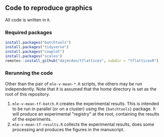 ## Code to reproduce graphics

All code is written in `R`.

### Required packages

```r
install.packages("batchtools")
install.packages("tidyverse")
install.packages("cowplot")
install.packages("scales")
remotes::install_github("dajmcdon/tflattices", subdir = "tflatticesR")
```

### Rerunning the code

Other than the pair of `mle-v-mean-*.R` scripts, the others may be run
independently. Note that it is assumed that the home directory is set as the
root of this repository.

1. `mle-v-mean-tf-batch.R` creates the experimental results. This is intended to
   be run in parallel (or on a cluster) using the `{batchtools}` package. It
   will produce an experimental "registry" at the root, containing the results
   of the experiments.
2. `mle-v-mean-tf-results.R` collects the experimental results, does some
   processing and produces the figures in the manuscript.
